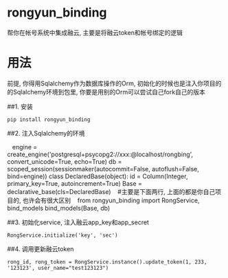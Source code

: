 # rongyun_binding
帮你在帐号系统中集成融云, 主要是将融云token和帐号绑定的逻辑

# 用法
前提, 你得用Sqlalchemy作为数据库操作的Orm, 初始化的时候也是注入你项目的的Sqlalchemy环境到包里, 你要是用别的Orm可以尝试自己fork自己的版本

##1. 安装
    
    pip install rongyun_binding

##2. 注入Sqlalchemy的环境

    engine = create_engine('postgresql+psycopg2://xxx:@localhost/rongbing', convert_unicode=True, echo=True)
    db = scoped_session(sessionmaker(autocommit=False, autoflush=False, bind=engine))
    class DeclaredBase(object):
        id = Column(Integer, primary_key=True, autoincrement=True)
    Base = declarative_base(cls=DeclaredBase)
    #主要是下面两行, 上面的都是你自己项目的, 也许会有很大区别
    from rongyun_binding import RongService, bind_models
    bind_models(Base, db)
    
##3. 初始化service, 注入融云app_key和app_secret

    RongService.initialize('key', 'sec')
    
##4. 调用更新融云token

    rong_id, rong_token = RongService.instance().update_token(1, 233, '123123', user_name="test123123")
